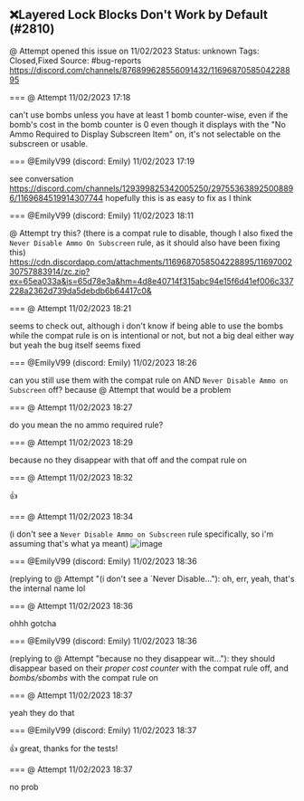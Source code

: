 ## ❌Layered Lock Blocks Don't Work by Default (#2810)
@ Attempt opened this issue on 11/02/2023
Status: unknown
Tags: Closed,Fixed
Source: #bug-reports https://discord.com/channels/876899628556091432/1169687058504228895


=== @ Attempt 11/02/2023 17:18

can't use bombs unless you have at least 1 bomb counter-wise, even if the bomb's cost in the bomb counter is 0 
even though it displays with the "No Ammo Required to Display Subscreen Item" on, it's not selectable on the subscreen or usable.

=== @EmilyV99 (discord: Emily) 11/02/2023 17:19

see conversation https://discord.com/channels/129399825342005250/297553638925008896/1169684519914307744
hopefully this is as easy to fix as I think

=== @EmilyV99 (discord: Emily) 11/02/2023 18:11

@ Attempt try this? (there is a compat rule to disable, though I also fixed the `Never Disable Ammo On Subscreen` rule, as it should also have been fixing this)
https://cdn.discordapp.com/attachments/1169687058504228895/1169700230757883914/zc.zip?ex=65ea033a&is=65d78e3a&hm=4d8e40714f315abc94e15f6d41ef006c337228a2362d739da5debdb6b64417c0&

=== @ Attempt 11/02/2023 18:21

seems to check out, although i don't know if being able to use the bombs while the compat rule is on is intentional or not, but not a big deal either way
but yeah the bug itself seems fixed

=== @EmilyV99 (discord: Emily) 11/02/2023 18:26

can you still use them with the compat rule on AND `Never Disable Ammo on Subscreen` off?
because @ Attempt that would be a problem

=== @ Attempt 11/02/2023 18:27

do you mean the no ammo required rule?

=== @ Attempt 11/02/2023 18:29

because no they disappear with that off and the compat rule on

=== @ Attempt 11/02/2023 18:32

👍

=== @ Attempt 11/02/2023 18:34

(i don't see a `Never Disable Ammo on Subscreen` rule specifically, so i'm assuming that's what ya meant)
![image](https://cdn.discordapp.com/attachments/1169687058504228895/1169706125248167996/image.png?ex=65ea08b8&is=65d793b8&hm=3e60819fd0c93684dbbafc50095bbd7e801233d518cc47aa79d00ab669f0c172&)

=== @EmilyV99 (discord: Emily) 11/02/2023 18:36

(replying to @ Attempt "(i don't see a `Never Disable…"): oh, err, yeah, that's the internal name lol

=== @ Attempt 11/02/2023 18:36

ohhh gotcha

=== @EmilyV99 (discord: Emily) 11/02/2023 18:36

(replying to @ Attempt "because no they disappear wit…"): they should disappear based on their *proper cost counter* with the compat rule off, and *bombs/sbombs* with the compat rule on

=== @ Attempt 11/02/2023 18:37

yeah they do that

=== @EmilyV99 (discord: Emily) 11/02/2023 18:37

👍 great, thanks for the tests!

=== @ Attempt 11/02/2023 18:37

no prob
